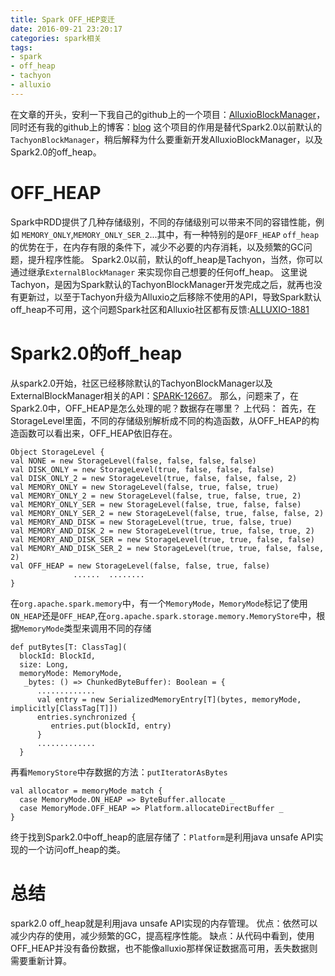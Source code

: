 ```yaml
---
title: Spark OFF_HEP变迁
date: 2016-09-21 23:20:17
categories: spark相关
tags: 
- spark
- off_heap
- tachyon
- alluxio
---
```

在文章的开头，安利一下我自己的github上的一个项目：[AlluxioBlockManager](https://github.com/chengqiangboy/spark-alluxio-blockstore)，同时还有我的github上的博客：[blog](https://github.com/chengqiangboy/blog)
这个项目的作用是替代Spark2.0以前默认的`TachyonBlockManager`，稍后解释为什么要重新开发AlluxioBlockManager，以及Spark2.0的off_heap。
<!--more-->

# OFF_HEAP
Spark中RDD提供了几种存储级别，不同的存储级别可以带来不同的容错性能，例如 `MEMORY_ONLY`,`MEMORY_ONLY_SER_2`...其中，有一种特别的是`OFF_HEAP`
`off_heap`的优势在于，在内存有限的条件下，减少不必要的内存消耗，以及频繁的GC问题，提升程序性能。
Spark2.0以前，默认的off_heap是Tachyon，当然，你可以通过继承`ExternalBlockManager` 来实现你自己想要的任何off_heap。
这里说Tachyon，是因为Spark默认的TachyonBlockManager开发完成之后，就再也没有更新过，以至于Tachyon升级为Alluxio之后移除不使用的API，导致Spark默认off_heap不可用，这个问题Spark社区和Alluxio社区都有反馈:[ALLUXIO-1881](https://alluxio.atlassian.net/browse/ALLUXIO-1881)

# Spark2.0的off_heap
从spark2.0开始，社区已经移除默认的TachyonBlockManager以及ExternalBlockManager相关的API：[SPARK-12667](https://issues.apache.org/jira/browse/SPARK-12667)。
那么，问题来了，在Spark2.0中，OFF_HEAP是怎么处理的呢？数据存在哪里？
上代码：
首先，在StorageLevel里面，不同的存储级别解析成不同的构造函数，从OFF_HEAP的构造函数可以看出来，OFF_HEAP依旧存在。
```
Object StorageLevel {
val NONE = new StorageLevel(false, false, false, false)
val DISK_ONLY = new StorageLevel(true, false, false, false)
val DISK_ONLY_2 = new StorageLevel(true, false, false, false, 2)
val MEMORY_ONLY = new StorageLevel(false, true, false, true)
val MEMORY_ONLY_2 = new StorageLevel(false, true, false, true, 2)
val MEMORY_ONLY_SER = new StorageLevel(false, true, false, false)
val MEMORY_ONLY_SER_2 = new StorageLevel(false, true, false, false, 2)
val MEMORY_AND_DISK = new StorageLevel(true, true, false, true)
val MEMORY_AND_DISK_2 = new StorageLevel(true, true, false, true, 2)
val MEMORY_AND_DISK_SER = new StorageLevel(true, true, false, false)
val MEMORY_AND_DISK_SER_2 = new StorageLevel(true, true, false, false, 2)
val OFF_HEAP = new StorageLevel(false, false, true, false)
              ......  ........
}
```
在`org.apache.spark.memory`中，有一个`MemoryMode`，`MemoryMode`标记了使用`ON_HEAP`还是`OFF_HEAP`,在`org.apache.spark.storage.memory.MemoryStore`中，根据`MemoryMode`类型来调用不同的存储
```
def putBytes[T: ClassTag](    
  blockId: BlockId,    
  size: Long,    
  memoryMode: MemoryMode,
   _bytes: () => ChunkedByteBuffer): Boolean = {
      .............
      val entry = new SerializedMemoryEntry[T](bytes, memoryMode, implicitly[ClassTag[T]])
      entries.synchronized { 
         entries.put(blockId, entry)
      }
      .............
  }
```
再看`MemoryStore`中存数据的方法：`putIteratorAsBytes`
```
val allocator = memoryMode match {  
  case MemoryMode.ON_HEAP => ByteBuffer.allocate _ 
  case MemoryMode.OFF_HEAP => Platform.allocateDirectBuffer _
}
```
终于找到Spark2.0中off_heap的底层存储了：`Platform`是利用java unsafe API实现的一个访问off_heap的类。

# 总结
spark2.0 off_heap就是利用java unsafe API实现的内存管理。
优点：依然可以减少内存的使用，减少频繁的GC，提高程序性能。
缺点：从代码中看到，使用OFF_HEAP并没有备份数据，也不能像alluxio那样保证数据高可用，丢失数据则需要重新计算。
